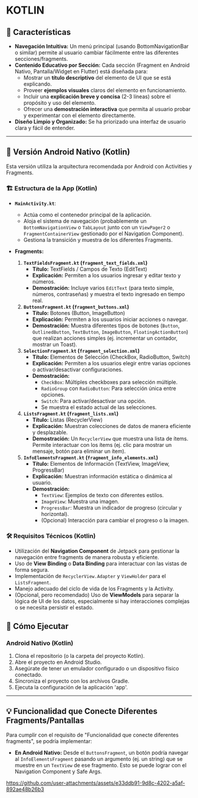 # KOTLIN
## 🌟 Características 

*   **Navegación Intuitiva:** Un menú principal (usando BottomNavigationBar o similar) permite al usuario cambiar fácilmente entre las diferentes secciones/fragments.
*   **Contenido Educativo por Sección:** Cada sección (Fragment en Android Nativo, Pantalla/Widget en Flutter) está diseñada para:
    *   Mostrar un **título descriptivo** del elemento de UI que se está explicando.
    *   Proveer **ejemplos visuales** claros del elemento en funcionamiento.
    *   Incluir una **explicación breve y concisa** (2-3 líneas) sobre el propósito y uso del elemento.
    *   Ofrecer una **demostración interactiva** que permita al usuario probar y experimentar con el elemento directamente.
*   **Diseño Limpio y Organizado:** Se ha priorizado una interfaz de usuario clara y fácil de entender.

---

## 📱 Versión Android Nativo (Kotlin)

Esta versión utiliza la arquitectura recomendada por Android con Activities y Fragments.

### 🏗️ Estructura de la App (Kotlin)

*   **`MainActivity.kt`**:
    *   Actúa como el contenedor principal de la aplicación.
    *   Aloja el sistema de navegación (probablemente un `BottomNavigationView` o `TabLayout` junto con un `ViewPager2` o `FragmentContainerView` gestionado por el Navigation Component).
    *   Gestiona la transición y muestra de los diferentes Fragments.

*   **Fragments:**
    1.  **`TextFieldsFragment.kt` (`fragment_text_fields.xml`)**
        *   **Título:** TextFields / Campos de Texto (EditText)
        *   **Explicación:** Permiten a los usuarios ingresar y editar texto y números.
        *   **Demostración:** Incluye varios `EditText` (para texto simple, números, contraseñas) y muestra el texto ingresado en tiempo real.
    2.  **`ButtonsFragment.kt` (`fragment_buttons.xml`)**
        *   **Título:** Botones (Button, ImageButton)
        *   **Explicación:** Permiten a los usuarios iniciar acciones o navegar.
        *   **Demostración:** Muestra diferentes tipos de botones (`Button`, `OutlinedButton`, `TextButton`, `ImageButton`, `FloatingActionButton`) que realizan acciones simples (ej. incrementar un contador, mostrar un Toast).
    3.  **`SelectionFragment.kt` (`fragment_selection.xml`)**
        *   **Título:** Elementos de Selección (CheckBox, RadioButton, Switch)
        *   **Explicación:** Permiten a los usuarios elegir entre varias opciones o activar/desactivar configuraciones.
        *   **Demostración:**
            *   `CheckBox`: Múltiples checkboxes para selección múltiple.
            *   `RadioGroup` con `RadioButton`: Para selección única entre opciones.
            *   `Switch`: Para activar/desactivar una opción.
            *   Se muestra el estado actual de las selecciones.
    4.  **`ListsFragment.kt` (`fragment_lists.xml`)**
        *   **Título:** Listas (RecyclerView)
        *   **Explicación:** Muestran colecciones de datos de manera eficiente y desplazable.
        *   **Demostración:** Un `RecyclerView` que muestra una lista de ítems. Permite interactuar con los ítems (ej. clic para mostrar un mensaje, botón para eliminar un ítem).
    5.  **`InfoElementsFragment.kt` (`fragment_info_elements.xml`)**
        *   **Título:** Elementos de Información (TextView, ImageView, ProgressBar)
        *   **Explicación:** Muestran información estática o dinámica al usuario.
        *   **Demostración:**
            *   `TextView`: Ejemplos de texto con diferentes estilos.
            *   `ImageView`: Muestra una imagen.
            *   `ProgressBar`: Muestra un indicador de progreso (circular y horizontal).
            *   (Opcional) Interacción para cambiar el progreso o la imagen.

### 🛠️ Requisitos Técnicos (Kotlin)

*   Utilización del **Navigation Component** de Jetpack para gestionar la navegación entre fragments de manera robusta y eficiente.
*   Uso de **View Binding** o **Data Binding** para interactuar con las vistas de forma segura.
*   Implementación de `RecyclerView.Adapter` y `ViewHolder` para el `ListsFragment`.
*   Manejo adecuado del ciclo de vida de los Fragments y la Activity.
*   (Opcional, pero recomendado) Uso de **ViewModels** para separar la lógica de UI de los datos, especialmente si hay interacciones complejas o se necesita persistir el estado.

## 🚀 Cómo Ejecutar

### Android Nativo (Kotlin)

1.  Clona el repositorio (o la carpeta del proyecto Kotlin).
2.  Abre el proyecto en Android Studio.
3.  Asegúrate de tener un emulador configurado o un dispositivo físico conectado.
4.  Sincroniza el proyecto con los archivos Gradle.
5.  Ejecuta la configuración de la aplicación 'app'.
---

## 💡 Funcionalidad que Conecte Diferentes Fragments/Pantallas 

Para cumplir con el requisito de "Funcionalidad que conecte diferentes fragments", se podría implementar:

*   **En Android Nativo:** Desde el `ButtonsFragment`, un botón podría navegar al `InfoElementsFragment` pasando un argumento (ej. un string) que se muestre en un `TextView` de ese fragmento. Esto se puede lograr con el Navigation Component y Safe Args.


https://github.com/user-attachments/assets/e33ddb91-9d8c-4202-a5af-892ae48b26b3


